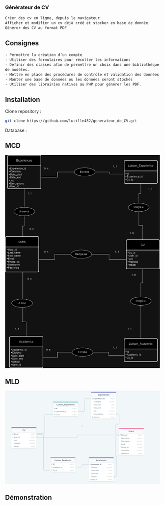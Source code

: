 ### Générateur de CV

    Créer des cv en ligne, depuis le navigateur
    Afficher et modifier un cv déjà créé et stocker en base de donnée
    Générer des CV au format PDF

## Consignes

    - Permettre la création d’un compte
    - Utiliser des formulaires pour récolter les informations
    - Définir des classes afin de permettre un choix dans une bibliothèque de modèles.
    - Mettre en place des procédures de contrôle et validation des données
    - Monter une base de données ou les données seront stockés
    - Utiliser des librairies natives au PHP pour générer les PDF.

## Installation

Clone repository :
 ```bash
 git clone https://github.com/lucille452/generateur_de_CV.git
 ```

Database :




## MCD

![MCD](MCD_MLD/MCD.drawio.png)

## MLD

![MLD](MCD_MLD/MLD.png)

## Démonstration